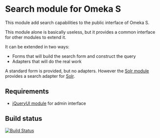 # Search module for Omeka S

This module add search capabilities to the public interface of Omeka S.

This module alone is basically useless, but it provides a common interface for
other modules to extend it.

It can be extended in two ways:

- Forms that will build the search form and construct the query
- Adapters that will do the real work

A standard form is provided, but no adapters.
However the [Solr module](https://github.com/biblibre/omeka-s-module-Solr)
provides a search adapter for [Solr](https://lucene.apache.org/solr/).

## Requirements

- [jQueryUI module](https://github.com/biblibre/omeka-s-module-jQueryUI) for admin interface

## Build status

[![Build Status](https://travis-ci.org/biblibre/omeka-s-module-Search.svg?branch=master)](https://travis-ci.org/biblibre/omeka-s-module-Search)
